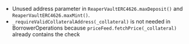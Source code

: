 - Unused address parameter in `ReaperVaultERC4626.maxDeposit()` and `ReaperVaultERC4626.maxMint()`.
- `_requireValidCollateralAddress(_collateral)` is not needed in BorrowerOperations because `priceFeed.fetchPrice(_collateral)` already contains the check